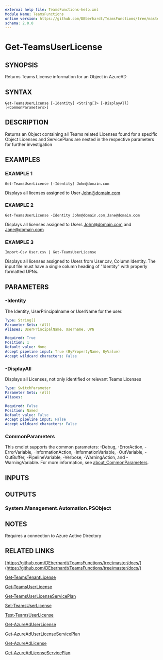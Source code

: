 ```yaml
---
external help file: TeamsFunctions-help.xml
Module Name: TeamsFunctions
online version: https://github.com/DEberhardt/TeamsFunctions/tree/master/docs/
schema: 2.0.0
---
```


# Get-TeamsUserLicense

## SYNOPSIS
Returns Teams License information for an Object in AzureAD

## SYNTAX

```
Get-TeamsUserLicense [-Identity] <String[]> [-DisplayAll] [<CommonParameters>]
```

## DESCRIPTION
Returns an Object containing all Teams related Licenses found for a specific Object
Licenses and ServicePlans are nested in the respective parameters for further investigation

## EXAMPLES

### EXAMPLE 1
```
Get-TeamsUserLicense [-Identity] John@domain.com
```

Displays all licenses assigned to User John@domain.com

### EXAMPLE 2
```
Get-TeamsUserLicense -Identity John@domain.com,Jane@domain.com
```

Displays all licenses assigned to Users John@domain.com and Jane@domain.com

### EXAMPLE 3
```
Import-Csv User.csv | Get-TeamsUserLicense
```

Displays all licenses assigned to Users from User.csv, Column Identity.
  The input file must have a single column heading of "Identity" with properly formatted UPNs.

## PARAMETERS

### -Identity
The Identity, UserPrincipalname or UserName for the user.

```yaml
Type: String[]
Parameter Sets: (All)
Aliases: UserPrincipalName, Username, UPN

Required: True
Position: 1
Default value: None
Accept pipeline input: True (ByPropertyName, ByValue)
Accept wildcard characters: False
```

### -DisplayAll
Displays all Licenses, not only identified or relevant Teams Licenses

```yaml
Type: SwitchParameter
Parameter Sets: (All)
Aliases:

Required: False
Position: Named
Default value: False
Accept pipeline input: False
Accept wildcard characters: False
```

### CommonParameters
This cmdlet supports the common parameters: -Debug, -ErrorAction, -ErrorVariable, -InformationAction, -InformationVariable, -OutVariable, -OutBuffer, -PipelineVariable, -Verbose, -WarningAction, and -WarningVariable. For more information, see [about_CommonParameters](http://go.microsoft.com/fwlink/?LinkID=113216).

## INPUTS

## OUTPUTS

### System.Management.Automation.PSObject
## NOTES
Requires a connection to Azure Active Directory

## RELATED LINKS

[https://github.com/DEberhardt/TeamsFunctions/tree/master/docs/](https://github.com/DEberhardt/TeamsFunctions/tree/master/docs/)

[Get-TeamsTenantLicense]()

[Get-TeamsUserLicense]()

[Get-TeamsUserLicenseServicePlan]()

[Set-TeamsUserLicense]()

[Test-TeamsUserLicense]()

[Get-AzureAdUserLicense]()

[Get-AzureAdUserLicenseServicePlan]()

[Get-AzureAdLicense]()

[Get-AzureAdLicenseServicePlan]()

